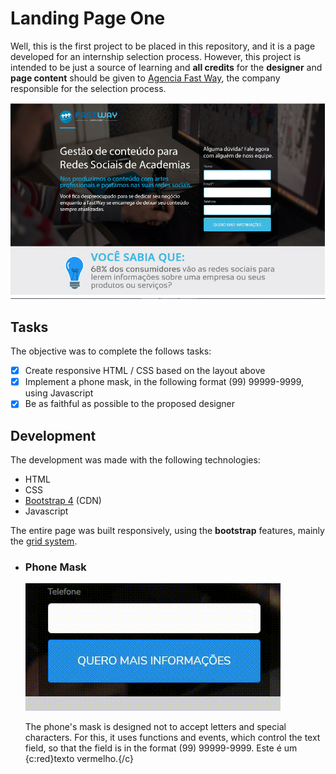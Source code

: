 # Landing Page One 

Well, this is the first project to be placed in this repository, and it is a page developed for an internship selection process. However,
this project is intended to be just a source of learning and **all credits** for the **designer** and **page content** should be given to [Agencia Fast 
Way](https://www.agenciafastway.com.br), the company responsible for the selection process.

![page designer](https://github.com/UserZeca/Landing-Pages/blob/master/LANDING_PAGES/imgs-readme/project-one/img1.png)

## Tasks
The objective was to complete the follows tasks:
- [X] Create responsive HTML / CSS based on the layout above
- [X] Implement a phone mask, in the following format (99) 99999-9999, using Javascript
- [X] Be as faithful as possible to the proposed designer

## Development

The development was made with the following technologies:

* HTML
* CSS 
* [Bootstrap 4](https://getbootstrap.com) (CDN)
* Javascript

The entire page was built responsively, using the **bootstrap** features, mainly the [grid system](https://getbootstrap.com.br/docs/4.1/layout/grid/).

* ### Phone Mask
    ![phonemask](https://github.com/UserZeca/Landing-Pages/blob/master/LANDING_PAGES/imgs-readme/project-one/phonemask.gif?classes=float-left)

    The phone's mask is designed not to accept letters and special characters. For this, it uses functions and events, which control the     text field, so that the field is in the format (99) 99999-9999.
Este é um {c:red}texto vermelho.{/c}




